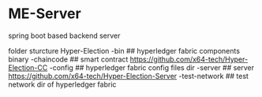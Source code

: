 # ME-Server
spring boot based backend server 


folder sturcture
Hyper-Election
  -bin ## hyperledger fabric components binary
  -chaincode ## smart contract https://github.com/x64-tech/Hyper-Election-CC
  -config ## hyperledger fabric config files dir
  -server ## server https://github.com/x64-tech/Hyper-Election-Server
  -test-network ## test network dir of hyperledger fabric
